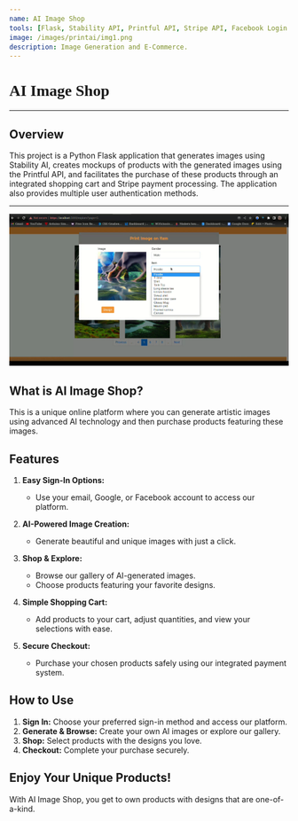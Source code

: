 ```yaml
---
name: AI Image Shop
tools: [Flask, Stability API, Printful API, Stripe API, Facebook Login API, Google OAuth]
image: /images/printai/img1.png
description: Image Generation and E-Commerce.
---
```


<h1 style="font-family: Georgia;">AI Image Shop</h1>

---
## Overview

This project is a Python Flask application that generates images using Stability AI, creates mockups of products with the generated images using the Printful API, and facilitates the purchase of these products through an integrated shopping cart and Stripe payment processing. The application also provides multiple user authentication methods.

--- 

![preview](/images/printai/img1.png)

## What is AI Image Shop?

This is a unique online platform where you can generate artistic images using advanced AI technology and then purchase products featuring these images.

## Features

1. **Easy Sign-In Options:** 
   - Use your email, Google, or Facebook account to access our platform.
   
2. **AI-Powered Image Creation:** 
   - Generate beautiful and unique images with just a click.
   
3. **Shop & Explore:** 
   - Browse our gallery of AI-generated images.
   - Choose products featuring your favorite designs.
   
4. **Simple Shopping Cart:** 
   - Add products to your cart, adjust quantities, and view your selections with ease.
   
5. **Secure Checkout:** 
   - Purchase your chosen products safely using our integrated payment system.

## How to Use

1. **Sign In:** Choose your preferred sign-in method and access our platform.
2. **Generate & Browse:** Create your own AI images or explore our gallery.
3. **Shop:** Select products with the designs you love.
4. **Checkout:** Complete your purchase securely.

## Enjoy Your Unique Products!

With AI Image Shop, you get to own products with designs that are one-of-a-kind.
